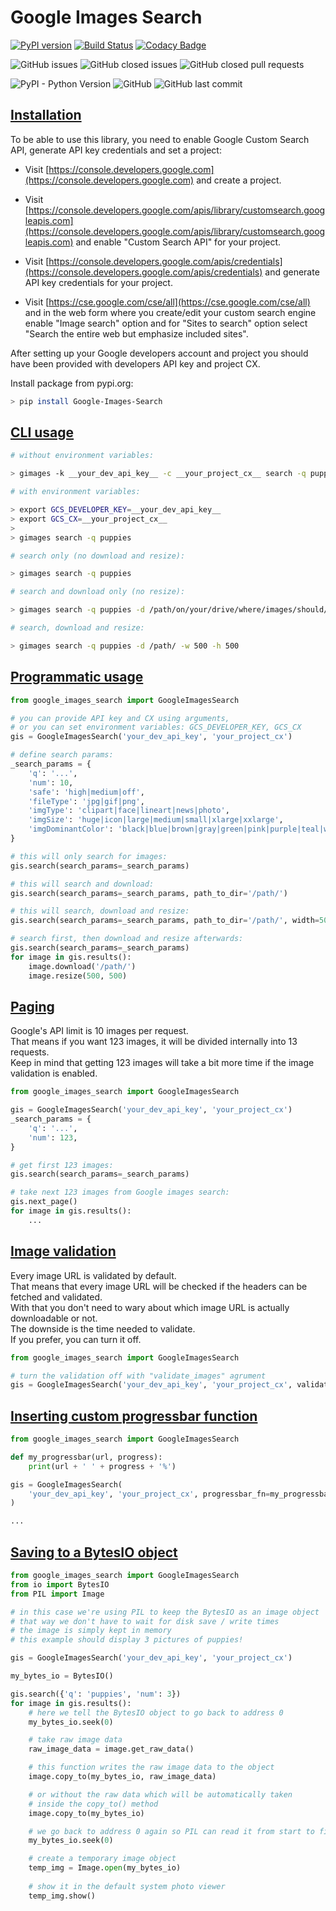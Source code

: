 # Google Images Search

[![PyPI version](https://badge.fury.io/py/Google-Images-Search.svg)](https://badge.fury.io/py/Google-Images-Search)
[![Build Status](https://travis-ci.com/arrrlo/Google-Images-Search.svg?branch=master)](https://travis-ci.com/arrrlo/Google-Images-Search)
[![Codacy Badge](https://api.codacy.com/project/badge/Grade/b3d5259c67ca48a7bfe844b9721b6c19)](https://www.codacy.com/app/arrrlo/Google-Images-Search?utm_source=github.com&amp;utm_medium=referral&amp;utm_content=arrrlo/Google-Images-Search&amp;utm_campaign=Badge_Grade)

![GitHub issues](https://img.shields.io/github/issues/arrrlo/Google-Images-Search.svg)
![GitHub closed issues](https://img.shields.io/github/issues-closed/arrrlo/Google-Images-Search.svg)
![GitHub closed pull requests](https://img.shields.io/github/issues-pr-closed/arrrlo/Google-Images-Search.svg)

![PyPI - Python Version](https://img.shields.io/pypi/pyversions/Google-Images-Search.svg)
![GitHub](https://img.shields.io/github/license/arrrlo/Google-Images-Search.svg?color=blue)
![GitHub last commit](https://img.shields.io/github/last-commit/arrrlo/Google-Images-Search.svg?color=blue)

## [Installation](#installation)

To be able to use this library, you need to enable Google Custom Search API, generate API key credentials and set a project:

-   Visit [https://console.developers.google.com](https://console.developers.google.com) and create a project.

-   Visit [https://console.developers.google.com/apis/library/customsearch.googleapis.com](https://console.developers.google.com/apis/library/customsearch.googleapis.com) and enable "Custom Search API" for your project.

-   Visit [https://console.developers.google.com/apis/credentials](https://console.developers.google.com/apis/credentials) and generate API key credentials for your project.

-   Visit [https://cse.google.com/cse/all](https://cse.google.com/cse/all) and in the web form where you create/edit your custom search engine enable "Image search" option and for "Sites to search" option select "Search the entire web but emphasize included sites".  

After setting up your Google developers account and project you should have been provided with developers API key and project CX.

Install package from pypi.org:  

```bash
> pip install Google-Images-Search
```

## [CLI usage](#cli-usage)

```bash
# without environment variables:

> gimages -k __your_dev_api_key__ -c __your_project_cx__ search -q puppies
```

```bash
# with environment variables:

> export GCS_DEVELOPER_KEY=__your_dev_api_key__
> export GCS_CX=__your_project_cx__
>
> gimages search -q puppies
```

```bash
# search only (no download and resize):

> gimages search -q puppies
```

```bash
# search and download only (no resize):

> gimages search -q puppies -d /path/on/your/drive/where/images/should/be/downloaded
```

```bash
# search, download and resize:

> gimages search -q puppies -d /path/ -w 500 -h 500
```

## [Programmatic usage](#programmatic-usage)

```python
from google_images_search import GoogleImagesSearch

# you can provide API key and CX using arguments,
# or you can set environment variables: GCS_DEVELOPER_KEY, GCS_CX
gis = GoogleImagesSearch('your_dev_api_key', 'your_project_cx')

# define search params:
_search_params = {
    'q': '...',
    'num': 10,
    'safe': 'high|medium|off',
    'fileType': 'jpg|gif|png',
    'imgType': 'clipart|face|lineart|news|photo',
    'imgSize': 'huge|icon|large|medium|small|xlarge|xxlarge',
    'imgDominantColor': 'black|blue|brown|gray|green|pink|purple|teal|white|yellow'
}

# this will only search for images:
gis.search(search_params=_search_params)

# this will search and download:
gis.search(search_params=_search_params, path_to_dir='/path/')

# this will search, download and resize:
gis.search(search_params=_search_params, path_to_dir='/path/', width=500, height=500)

# search first, then download and resize afterwards:
gis.search(search_params=_search_params)
for image in gis.results():
    image.download('/path/')
    image.resize(500, 500)
```

## [Paging](#paging)

Google's API limit is 10 images per request.  
That means if you want 123 images, it will be divided internally into 13 requests.  
Keep in mind that getting 123 images will take a bit more time if the image validation is enabled.

```python
from google_images_search import GoogleImagesSearch

gis = GoogleImagesSearch('your_dev_api_key', 'your_project_cx')
_search_params = {
    'q': '...',
    'num': 123,
}

# get first 123 images:
gis.search(search_params=_search_params)

# take next 123 images from Google images search:
gis.next_page()
for image in gis.results():
    ...
```

## [Image validation](#image-validation)

Every image URL is validated by default.  
That means that every image URL will be checked if the headers can be fetched and validated.  
With that you don't need to wary about which image URL is actually downloadable or not.  
The downside is the time needed to validate.  
If you prefer, you can turn it off.

```python
from google_images_search import GoogleImagesSearch

# turn the validation off with "validate_images" agrument
gis = GoogleImagesSearch('your_dev_api_key', 'your_project_cx', validate_images=False)
```

## [Inserting custom progressbar function](#progressbar)

```python
from google_images_search import GoogleImagesSearch

def my_progressbar(url, progress):
    print(url + ' ' + progress + '%')

gis = GoogleImagesSearch(
    'your_dev_api_key', 'your_project_cx', progressbar_fn=my_progressbar
)

...
```

## [Saving to a BytesIO object](#bytes-io)

```python
from google_images_search import GoogleImagesSearch
from io import BytesIO
from PIL import Image

# in this case we're using PIL to keep the BytesIO as an image object
# that way we don't have to wait for disk save / write times
# the image is simply kept in memory
# this example should display 3 pictures of puppies!

gis = GoogleImagesSearch('your_dev_api_key', 'your_project_cx')

my_bytes_io = BytesIO()

gis.search({'q': 'puppies', 'num': 3})
for image in gis.results():
    # here we tell the BytesIO object to go back to address 0
    my_bytes_io.seek(0)

    # take raw image data
    raw_image_data = image.get_raw_data()

    # this function writes the raw image data to the object
    image.copy_to(my_bytes_io, raw_image_data)

    # or without the raw data which will be automatically taken
    # inside the copy_to() method
    image.copy_to(my_bytes_io)

    # we go back to address 0 again so PIL can read it from start to finish
    my_bytes_io.seek(0)

    # create a temporary image object
    temp_img = Image.open(my_bytes_io)
    
    # show it in the default system photo viewer
    temp_img.show()
```
